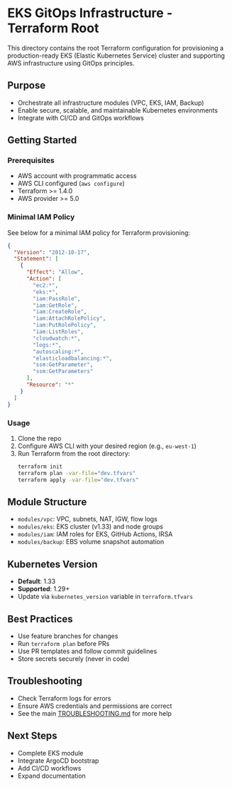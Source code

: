 # EKS GitOps Infrastructure - Terraform Root

This directory contains the root Terraform configuration for provisioning a production-ready EKS (Elastic Kubernetes Service) cluster and supporting AWS infrastructure using GitOps principles.

## Purpose
- Orchestrate all infrastructure modules (VPC, EKS, IAM, Backup)
- Enable secure, scalable, and maintainable Kubernetes environments
- Integrate with CI/CD and GitOps workflows

## Getting Started

### Prerequisites
- AWS account with programmatic access
- AWS CLI configured (`aws configure`)
- Terraform >= 1.4.0
- AWS provider >= 5.0

### Minimal IAM Policy
See below for a minimal IAM policy for Terraform provisioning:

```json
{
  "Version": "2012-10-17",
  "Statement": [
    {
      "Effect": "Allow",
      "Action": [
        "ec2:*",
        "eks:*",
        "iam:PassRole",
        "iam:GetRole",
        "iam:CreateRole",
        "iam:AttachRolePolicy",
        "iam:PutRolePolicy",
        "iam:ListRoles",
        "cloudwatch:*",
        "logs:*",
        "autoscaling:*",
        "elasticloadbalancing:*",
        "ssm:GetParameter",
        "ssm:GetParameters"
      ],
      "Resource": "*"
    }
  ]
}
```

### Usage
1. Clone the repo
2. Configure AWS CLI with your desired region (e.g., `eu-west-1`)
3. Run Terraform from the root directory:
   ```bash
   terraform init
   terraform plan -var-file="dev.tfvars"
   terraform apply -var-file="dev.tfvars"
   ```

## Module Structure
- `modules/vpc`: VPC, subnets, NAT, IGW, flow logs
- `modules/eks`: EKS cluster (v1.33) and node groups
- `modules/iam`: IAM roles for EKS, GitHub Actions, IRSA
- `modules/backup`: EBS volume snapshot automation

## Kubernetes Version
- **Default**: 1.33
- **Supported**: 1.29+
- Update via `kubernetes_version` variable in `terraform.tfvars`

## Best Practices
- Use feature branches for changes
- Run `terraform plan` before PRs
- Use PR templates and follow commit guidelines
- Store secrets securely (never in code)

## Troubleshooting
- Check Terraform logs for errors
- Ensure AWS credentials and permissions are correct
- See the main [TROUBLESHOOTING.md](../TROUBLESHOOTING.md) for more help

## Next Steps
- Complete EKS module
- Integrate ArgoCD bootstrap
- Add CI/CD workflows
- Expand documentation

